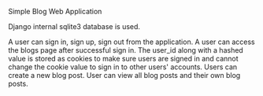 Simple Blog Web Application

Django internal sqlite3 database is used.

A user can sign in, sign up, sign out from the application.
A user can access the blogs page after successful sign in.
The user_id along with a hashed value is stored as cookies to make sure users are signed in and cannot change the cookie value to sign in to other users' accounts.
Users can create a new blog post.
User can view all blog posts and their own blog posts.
